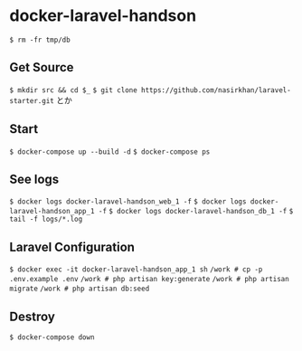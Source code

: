 # docker-laravel-handson

`$ rm -fr tmp/db`

## Get Source
`$ mkdir src && cd $_`
`$ git clone https://github.com/nasirkhan/laravel-starter.git`
とか

## Start
`$ docker-compose up --build -d`
`$ docker-compose ps`

## See logs
`$ docker logs docker-laravel-handson_web_1 -f`
`$ docker logs docker-laravel-handson_app_1 -f`
`$ docker logs docker-laravel-handson_db_1 -f`
`$ tail -f logs/*.log`


## Laravel Configuration
`$ docker exec -it docker-laravel-handson_app_1 sh`
`/work # cp -p .env.example .env`
`/work # php artisan key:generate`
`/work # php artisan migrate`
`/work # php artisan db:seed`

## Destroy
`$ docker-compose down`
